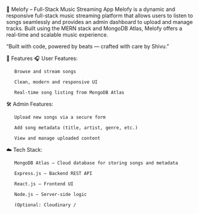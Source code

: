🎵 Melofy – Full-Stack Music Streaming App
Melofy is a dynamic and responsive full-stack music streaming platform that allows users to listen to songs seamlessly and provides an admin dashboard to upload and manage tracks. Built using the MERN stack and MongoDB Atlas, Melofy offers a real-time and scalable music experience.

“Built with code, powered by beats — crafted with care by Shivu.”


🚀 Features
🎧 User Features:

       Browse and stream songs

       Clean, modern and responsive UI

       Real-time song listing from MongoDB Atlas

🛠️ Admin Features:

       Upload new songs via a secure form

       Add song metadata (title, artist, genre, etc.)

       View and manage uploaded content

☁️ Tech Stack:

       MongoDB Atlas – Cloud database for storing songs and metadata

       Express.js – Backend REST API

       React.js – Frontend UI

       Node.js – Server-side logic

       (Optional: Cloudinary / 
